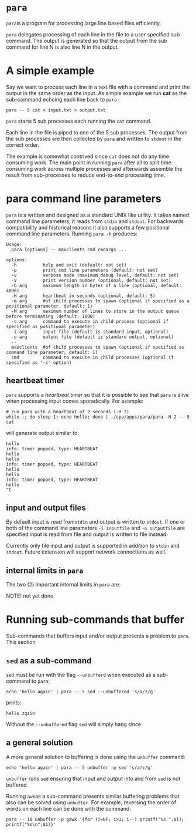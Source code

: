 # ```para```

```para```is a program for processing large line based files efficiently.

```para``` delegates processing of each line in the file to a user specified sub command. The output is generated so that the output from the sub command for line N is also line N in the output.

# A simple example

Say we want to process each line in a text file with a command and print the output in the same order as the input. As simple example we run **cat** as the sub-command echoing each line back to ```para``` :

```
para -- 5 cat < input.txt > output.txt
```

```para``` starts 5 sub processes each running the ```cat``` command.

Each line in the file is piped to one of the 5 sub processes. The output from the sub processes are then collected by ```para``` and written to ```stdout``` in the correct order.

The example is somewhat contrived since ```cat``` does not do any time consuming work. The main point in running ```para``` after all to split time consuming work across multiple processes and afterwards assemble the result from sub-processes to reduce end-to-end processing time.

# **para** command line parameters

```para``` is a written and designed as a standard UNIX like utility. It takes named command line parameters, it reads from ```stdin``` and ```stdout```. For backwards compatibility and historical reasons it also supports a few positional command line parameters. Running ```para -h``` produces:

```
Usage:
  para [options] -- maxclients cmd cmdargs ...

options:
  -h          help and exit (default: not set)
  -p          print cmd line parameters (default: not set)
  -v          verbose mode (maximum debug level, default: not set)
  -V          print version number (optional, default: not set)
  -b arg      maximum length in bytes of a line (optional, default: 4096)
  -H arg      heartbeat in seconds (optional, default: 5)
  -m arg      #of child processes to spawn (optional if specified as a positional parameter, default: 1)
  -M arg      maximum number of lines to store in the output queue before terminating (default: 1000)
  -c arg      command to execute in child process (optional if specified as positional parameter)
  -i arg      input file (default is standard input, optional)
  -o arg      output file (default is standard output, optional)
  --
  maxclients  #of child processes to spawn (optional if specified as command line parameter, default: 1)
  cmd         command to execute in child processes (optional if specified as '-c' option)
```
## heartbeat timer

```para``` supports a *heartbeat* timer so that it is possible to see that ```para``` is alive when processing input comes sporadically. For example:

```
# run para with a heartbeat of 2 seconds (-H 2)
while :; do sleep 1; echo hello; done | ./cpp/apps/para/para -H 2 -- 5 cat
```

will generate output similar to:

```
hello
info: timer popped, type: HEARTBEAT
hello
hello
info: timer popped, type: HEARTBEAT
hello
hello
info: timer popped, type: HEARTBEAT
hello
^C
```

## input and output files

By default input is read from```stdin``` and output is written to ```stdout```. If one or both of the command line parameters ```-i inputfile``` and ```-o outputfile``` are specified input is read from file and output is written to file instead.

Currently only file input and output is supported in addition to ```stdin``` and ```stdout```. Future extension will support network connections as well.

## internal limits in ```para```

The two (2) important internal limits in ```para``` are:

NOTE! not yet done

# Running sub-commands that buffer

Sub-commands that buffers input and/or output presents a problem to ```para```. This section 

## ```sed``` as a sub-command

 ```sed``` must be run with the flag ```--unbufferd``` when executed as a sub-command to ```para```:

```
echo 'hello again' | para -- 5 sed --unbuffered 's/a/z/g'
```

prints:

```
hello zgzin
```

Without the ```--unbuffered``` flag ```sed``` will simply hang since 

## a general solution

A more general solution to buffering is done using the ``unbuffer`` command:

```
echo 'hello again' | para -- 5 unbuffer -p sed 's/a/z/g'
```

```unbuffer``` runs ```sed``` ensuring that input and output into and from ```sed``` is not buffered.

Running ```awk```as a sub-command presents similar buffering problems that also can be solved using ```unbuffer```. For example, reversing the order of words on each line can be done with the command:

```
para -- 10 unbuffer -p gawk '{for (i=NF; i>1; i--) printf("%s ",$i); printf("%s\n",$1)}' 
```
